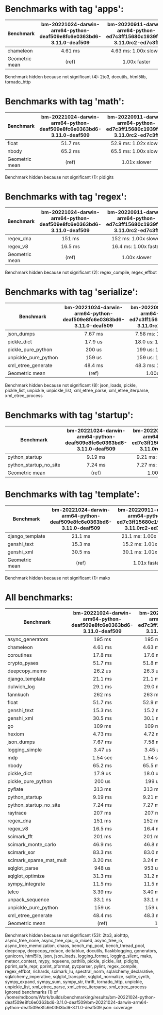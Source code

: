 Benchmarks with tag 'apps':
===========================

| Benchmark      | bm-20221024-darwin-arm64-python-deaf509e8fc6e0363bd6-3.11.0-deaf509 | bm-20220911-darwin-arm64-python-ed7c3ff15680c1939fad-3.11.0rc2-ed7c3ff |
|----------------|:-------------------------------------------------------------------:|:----------------------------------------------------------------------:|
| chameleon      | 4.61 ms                                                             | 4.63 ms: 1.00x slower                                                  |
| Geometric mean | (ref)                                                               | 1.00x faster                                                           |

Benchmark hidden because not significant (4): 2to3, docutils, html5lib, tornado_http

Benchmarks with tag 'math':
===========================

| Benchmark      | bm-20221024-darwin-arm64-python-deaf509e8fc6e0363bd6-3.11.0-deaf509 | bm-20220911-darwin-arm64-python-ed7c3ff15680c1939fad-3.11.0rc2-ed7c3ff |
|----------------|:-------------------------------------------------------------------:|:----------------------------------------------------------------------:|
| float          | 51.7 ms                                                             | 52.9 ms: 1.02x slower                                                  |
| nbody          | 65.2 ms                                                             | 65.5 ms: 1.00x slower                                                  |
| Geometric mean | (ref)                                                               | 1.01x slower                                                           |

Benchmark hidden because not significant (1): pidigits

Benchmarks with tag 'regex':
============================

| Benchmark      | bm-20221024-darwin-arm64-python-deaf509e8fc6e0363bd6-3.11.0-deaf509 | bm-20220911-darwin-arm64-python-ed7c3ff15680c1939fad-3.11.0rc2-ed7c3ff |
|----------------|:-------------------------------------------------------------------:|:----------------------------------------------------------------------:|
| regex_dna      | 151 ms                                                              | 152 ms: 1.00x slower                                                   |
| regex_v8       | 16.5 ms                                                             | 16.4 ms: 1.00x faster                                                  |
| Geometric mean | (ref)                                                               | 1.00x slower                                                           |

Benchmark hidden because not significant (2): regex_compile, regex_effbot

Benchmarks with tag 'serialize':
================================

| Benchmark            | bm-20221024-darwin-arm64-python-deaf509e8fc6e0363bd6-3.11.0-deaf509 | bm-20220911-darwin-arm64-python-ed7c3ff15680c1939fad-3.11.0rc2-ed7c3ff |
|----------------------|:-------------------------------------------------------------------:|:----------------------------------------------------------------------:|
| json_dumps           | 7.67 ms                                                             | 7.58 ms: 1.01x faster                                                  |
| pickle_dict          | 17.9 us                                                             | 18.0 us: 1.00x slower                                                  |
| pickle_pure_python   | 200 us                                                              | 199 us: 1.00x faster                                                   |
| unpickle_pure_python | 159 us                                                              | 159 us: 1.00x faster                                                   |
| xml_etree_generate   | 48.4 ms                                                             | 48.3 ms: 1.00x faster                                                  |
| Geometric mean       | (ref)                                                               | 1.00x faster                                                           |

Benchmark hidden because not significant (8): json_loads, pickle, pickle_list, unpickle, unpickle_list, xml_etree_parse, xml_etree_iterparse, xml_etree_process

Benchmarks with tag 'startup':
==============================

| Benchmark              | bm-20221024-darwin-arm64-python-deaf509e8fc6e0363bd6-3.11.0-deaf509 | bm-20220911-darwin-arm64-python-ed7c3ff15680c1939fad-3.11.0rc2-ed7c3ff |
|------------------------|:-------------------------------------------------------------------:|:----------------------------------------------------------------------:|
| python_startup         | 9.19 ms                                                             | 9.21 ms: 1.00x slower                                                  |
| python_startup_no_site | 7.24 ms                                                             | 7.27 ms: 1.00x slower                                                  |
| Geometric mean         | (ref)                                                               | 1.00x slower                                                           |

Benchmarks with tag 'template':
===============================

| Benchmark       | bm-20221024-darwin-arm64-python-deaf509e8fc6e0363bd6-3.11.0-deaf509 | bm-20220911-darwin-arm64-python-ed7c3ff15680c1939fad-3.11.0rc2-ed7c3ff |
|-----------------|:-------------------------------------------------------------------:|:----------------------------------------------------------------------:|
| django_template | 21.1 ms                                                             | 21.1 ms: 1.00x slower                                                  |
| genshi_text     | 15.3 ms                                                             | 15.2 ms: 1.01x faster                                                  |
| genshi_xml      | 30.5 ms                                                             | 30.1 ms: 1.01x faster                                                  |
| Geometric mean  | (ref)                                                               | 1.01x faster                                                           |

Benchmark hidden because not significant (1): mako

All benchmarks:
===============

| Benchmark               | bm-20221024-darwin-arm64-python-deaf509e8fc6e0363bd6-3.11.0-deaf509 | bm-20220911-darwin-arm64-python-ed7c3ff15680c1939fad-3.11.0rc2-ed7c3ff |
|-------------------------|:-------------------------------------------------------------------:|:----------------------------------------------------------------------:|
| async_generators        | 195 ms                                                              | 195 ms: 1.00x faster                                                   |
| chameleon               | 4.61 ms                                                             | 4.63 ms: 1.00x slower                                                  |
| coroutines              | 17.8 ms                                                             | 17.6 ms: 1.01x faster                                                  |
| crypto_pyaes            | 51.7 ms                                                             | 51.8 ms: 1.00x slower                                                  |
| deepcopy_memo           | 26.2 us                                                             | 26.3 us: 1.01x slower                                                  |
| django_template         | 21.1 ms                                                             | 21.1 ms: 1.00x slower                                                  |
| dulwich_log             | 29.1 ms                                                             | 29.0 ms: 1.00x faster                                                  |
| fannkuch                | 262 ms                                                              | 263 ms: 1.00x slower                                                   |
| float                   | 51.7 ms                                                             | 52.9 ms: 1.02x slower                                                  |
| genshi_text             | 15.3 ms                                                             | 15.2 ms: 1.01x faster                                                  |
| genshi_xml              | 30.5 ms                                                             | 30.1 ms: 1.01x faster                                                  |
| go                      | 109 ms                                                              | 109 ms: 1.00x faster                                                   |
| hexiom                  | 4.73 ms                                                             | 4.72 ms: 1.00x faster                                                  |
| json_dumps              | 7.67 ms                                                             | 7.58 ms: 1.01x faster                                                  |
| logging_simple          | 3.47 us                                                             | 3.45 us: 1.00x faster                                                  |
| mdp                     | 1.54 sec                                                            | 1.54 sec: 1.00x faster                                                 |
| nbody                   | 65.2 ms                                                             | 65.5 ms: 1.00x slower                                                  |
| pickle_dict             | 17.9 us                                                             | 18.0 us: 1.00x slower                                                  |
| pickle_pure_python      | 200 us                                                              | 199 us: 1.00x faster                                                   |
| pyflate                 | 313 ms                                                              | 313 ms: 1.00x slower                                                   |
| python_startup          | 9.19 ms                                                             | 9.21 ms: 1.00x slower                                                  |
| python_startup_no_site  | 7.24 ms                                                             | 7.27 ms: 1.00x slower                                                  |
| raytrace                | 207 ms                                                              | 207 ms: 1.00x faster                                                   |
| regex_dna               | 151 ms                                                              | 152 ms: 1.00x slower                                                   |
| regex_v8                | 16.5 ms                                                             | 16.4 ms: 1.00x faster                                                  |
| scimark_fft             | 201 ms                                                              | 201 ms: 1.00x slower                                                   |
| scimark_monte_carlo     | 46.9 ms                                                             | 46.8 ms: 1.00x faster                                                  |
| scimark_sor             | 83.3 ms                                                             | 83.0 ms: 1.00x faster                                                  |
| scimark_sparse_mat_mult | 3.20 ms                                                             | 3.24 ms: 1.01x slower                                                  |
| sqlglot_parse           | 948 us                                                              | 953 us: 1.01x slower                                                   |
| sqlglot_optimize        | 31.3 ms                                                             | 31.2 ms: 1.00x faster                                                  |
| sympy_integrate         | 11.5 ms                                                             | 11.5 ms: 1.00x faster                                                  |
| telco                   | 3.39 ms                                                             | 3.40 ms: 1.00x slower                                                  |
| unpack_sequence         | 33.1 ns                                                             | 33.1 ns: 1.00x slower                                                  |
| unpickle_pure_python    | 159 us                                                              | 159 us: 1.00x faster                                                   |
| xml_etree_generate      | 48.4 ms                                                             | 48.3 ms: 1.00x faster                                                  |
| Geometric mean          | (ref)                                                               | 1.00x faster                                                           |

Benchmark hidden because not significant (53): 2to3, aiohttp, async_tree_none, async_tree_cpu_io_mixed, async_tree_io, async_tree_memoization, chaos, bench_mp_pool, bench_thread_pool, deepcopy, deepcopy_reduce, deltablue, docutils, flaskblogging, generators, gunicorn, html5lib, json, json_loads, logging_format, logging_silent, mako, meteor_contest, mypy, nqueens, pathlib, pickle, pickle_list, pidigits, pprint_safe_repr, pprint_pformat, pycparser, pylint, regex_compile, regex_effbot, richards, scimark_lu, spectral_norm, sqlalchemy_declarative, sqlalchemy_imperative, sqlglot_transpile, sqlglot_normalize, sqlite_synth, sympy_expand, sympy_sum, sympy_str, thrift, tornado_http, unpickle, unpickle_list, xml_etree_parse, xml_etree_iterparse, xml_etree_process
Ignored benchmarks (1) of /home/mdboom/Work/builds/benchmarking/results/bm-20221024-python-deaf509e8fc6e0363bd6-3.11.0-deaf509/bm-20221024-darwin-arm64-python-deaf509e8fc6e0363bd6-3.11.0-deaf509.json: coverage
